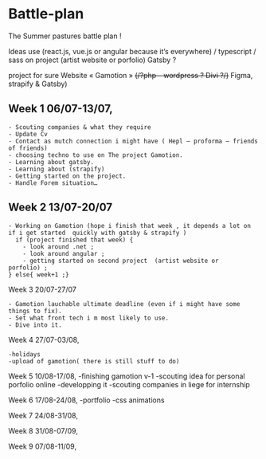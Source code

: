 # Battle-plan

The Summer pastures battle plan !

Ideas use (react.js, vue.js or angular because it’s everywhere) / typescript / sass  on project (artist website or porfolio) Gatsby ? 

project for sure Website « Gamotion » ~~(/?php – wordpress ? Divi ?/)~~ Figma, strapify & Gatsby)



## Week 1 06/07-13/07,

    - Scouting companies & what they require
    - Update Cv
    - Contact as mutch connection i might have ( Hepl – proforma – friends of friends)
    - choosing techno to use on The project Gamotion.
    - Learning about gatsby. 
    - Learning about (strapify) 
    - Getting started on the project.
    - Handle Forem situation…
      

## Week 2 13/07-20/07
    - Working on Gamotion (hope i finish that week , it depends a lot on if i get started  quickly with gatsby & strapify ) 
      if (project finished that week) {
        - look around .net ;
        - look around angular ;
        - getting started on second project  (artist website or porfolio) ;
	} else{ week+1 ;}
      
Week 3 20/07-27/07

    - Gamotion lauchable ultimate deadline (even if i might have some things to fix).
    - Set what front tech i m most likely to use. 
    - Dive into it. 
      
Week 4 27/07-03/08,

	-holidays
	-upload of gamotion( there is still stuff to do) 
 
Week 5 10/08-17/08,
 	-finishing gamotion v-1 
	-scouting idea for personal porfolio online 
	-developping it 
	-scouting companies in liege for internship 
	
Week 6 17/08-24/08,
 	-portfolio 
	-css animations
	
Week 7 24/08-31/08,
 
Week 8 31/08-07/09,
 
Week 9 07/08-11/09,
 
